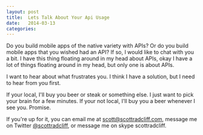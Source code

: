 ```yaml
---
layout: post
title:  Lets Talk About Your Api Usage
date:   2014-03-13
categories:
---
```


Do you build mobile apps of the native variety with APIs? Or do you build mobile apps that you wished had an API? If so, I would like to chat with you a bit. I have this thing floating around in my head about APIs, okay I have a lot of things floating around in my head, but only one is about APIs.

I want to hear about what frustrates you. I think I have a solution, but I need to hear from you first.

If your local, I'll buy you beer or steak or something else. I just want to pick your brain for a few minutes. If your not local, I'll buy you a beer whenever I see you. Promise.

If you're up for it, you can email me at [scott@scottradcliff.com](mailto:scott@scottradcliff.com), message me on Twitter [@scottradcliff](https://twitter.com/scottradcliff), or message me on skype scottradcliff.

